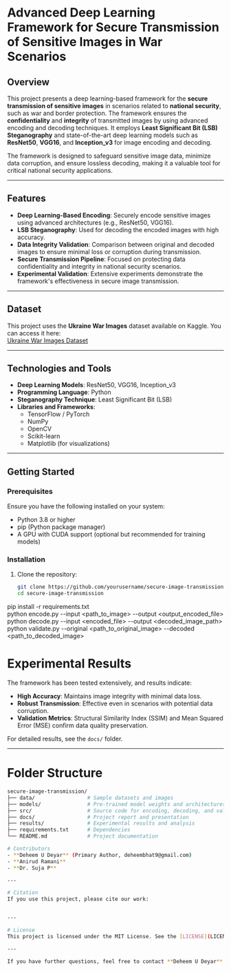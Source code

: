 # Advanced Deep Learning Framework for Secure Transmission of Sensitive Images in War Scenarios

## Overview  
This project presents a deep learning-based framework for the **secure transmission of sensitive images** in scenarios related to **national security**, such as war and border protection. The framework ensures the **confidentiality** and **integrity** of transmitted images by using advanced encoding and decoding techniques. It employs **Least Significant Bit (LSB) Steganography** and state-of-the-art deep learning models such as **ResNet50**, **VGG16**, and **Inception_v3** for image encoding and decoding.

The framework is designed to safeguard sensitive image data, minimize data corruption, and ensure lossless decoding, making it a valuable tool for critical national security applications.

---

## Features  
- **Deep Learning-Based Encoding**: Securely encode sensitive images using advanced architectures (e.g., ResNet50, VGG16).  
- **LSB Steganography**: Used for decoding the encoded images with high accuracy.  
- **Data Integrity Validation**: Comparison between original and decoded images to ensure minimal loss or corruption during transmission.  
- **Secure Transmission Pipeline**: Focused on protecting data confidentiality and integrity in national security scenarios.  
- **Experimental Validation**: Extensive experiments demonstrate the framework's effectiveness in secure image transmission.

---

## Dataset  
This project uses the **Ukraine War Images** dataset available on Kaggle. You can access it here:  
[Ukraine War Images Dataset](https://www.kaggle.com/datasets/mathurinache/ukraine-war-images)  

---

## Technologies and Tools  
- **Deep Learning Models**: ResNet50, VGG16, Inception_v3  
- **Programming Language**: Python  
- **Steganography Technique**: Least Significant Bit (LSB)  
- **Libraries and Frameworks**:  
  - TensorFlow / PyTorch  
  - NumPy  
  - OpenCV  
  - Scikit-learn  
  - Matplotlib (for visualizations)  

---

## Getting Started  

### Prerequisites  
Ensure you have the following installed on your system:  
- Python 3.8 or higher  
- pip (Python package manager)  
- A GPU with CUDA support (optional but recommended for training models)  

### Installation  
1. Clone the repository:  
   ```bash  
   git clone https://github.com/yourusername/secure-image-transmission.git  
   cd secure-image-transmission  
pip install -r requirements.txt  
python encode.py --input <path_to_image> --output <output_encoded_file>  
python decode.py --input <encoded_file> --output <decoded_image_path>  
python validate.py --original <path_to_original_image> --decoded <path_to_decoded_image>  

# Experimental Results  
The framework has been tested extensively, and results indicate:  

- **High Accuracy**: Maintains image integrity with minimal data loss.  
- **Robust Transmission**: Effective even in scenarios with potential data corruption.  
- **Validation Metrics**: Structural Similarity Index (SSIM) and Mean Squared Error (MSE) confirm data quality preservation.  

For detailed results, see the `docs/` folder.  

---

# Folder Structure  
```bash  
secure-image-transmission/  
├── data/                 # Sample datasets and images  
├── models/               # Pre-trained model weights and architectures  
├── src/                  # Source code for encoding, decoding, and validation  
├── docs/                 # Project report and presentation  
├── results/              # Experimental results and analysis  
├── requirements.txt      # Dependencies  
└── README.md             # Project documentation  

# Contributors  
- **Deheem U Deyar** (Primary Author, deheembhat9@gmail.com)  
- **Anirud Ramani**  
- **Dr. Suja P**  

---

# Citation  
If you use this project, please cite our work:  


---

# License  
This project is licensed under the MIT License. See the [LICENSE](LICENSE) file for details.  

---

If you have further questions, feel free to contact **Deheem U Deyar** at **deheembhat9@gmail.com**.  
